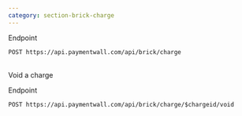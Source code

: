 ```yaml
---
category: section-brick-charge
---
```

Endpoint
```
POST https://api.paymentwall.com/api/brick/charge
```

<br>
Void a charge

Endpoint
```
POST https://api.paymentwall.com/api/brick/charge/$chargeid/void
```